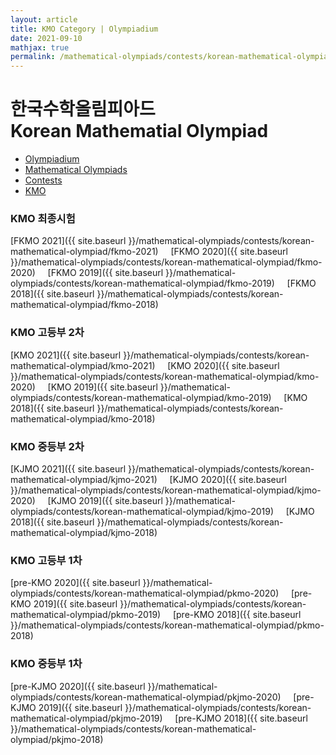 ```yaml
---
layout: article
title: KMO Category | Olympiadium
date: 2021-09-10
mathjax: true
permalink: /mathematical-olympiads/contests/korean-mathematical-olympiad/
---
```

# 한국수학올림피아드 <br> Korean Mathematial Olympiad
<ul class="breadcrumb">
	<li><a href="{{ site.baseurl }}/">Olympiadium</a></li> 
	<li><a href="{{ site.baseurl }}/mathematical-olympiads/">Mathematical Olympiads</a></li> 
	<li><a href="{{ site.baseurl }}/mathematical-olympiads/contests/">Contests</a></li> 
	<li><a href="{{ site.baseurl }}/mathematical-olympiads/contests/korean-mathematical-olympiad/">KMO</a></li>
</ul>

### KMO 최종시험
[FKMO 2021]({{ site.baseurl }}/mathematical-olympiads/contests/korean-mathematical-olympiad/fkmo-2021)&nbsp;&nbsp;&nbsp;&nbsp;
[FKMO 2020]({{ site.baseurl }}/mathematical-olympiads/contests/korean-mathematical-olympiad/fkmo-2020)&nbsp;&nbsp;&nbsp;&nbsp;
[FKMO 2019]({{ site.baseurl }}/mathematical-olympiads/contests/korean-mathematical-olympiad/fkmo-2019)&nbsp;&nbsp;&nbsp;&nbsp;
[FKMO 2018]({{ site.baseurl }}/mathematical-olympiads/contests/korean-mathematical-olympiad/fkmo-2018)&nbsp;&nbsp;&nbsp;&nbsp;
### KMO 고등부 2차
[KMO 2021]({{ site.baseurl }}/mathematical-olympiads/contests/korean-mathematical-olympiad/kmo-2021)&nbsp;&nbsp;&nbsp;&nbsp;
[KMO 2020]({{ site.baseurl }}/mathematical-olympiads/contests/korean-mathematical-olympiad/kmo-2020)&nbsp;&nbsp;&nbsp;&nbsp;
[KMO 2019]({{ site.baseurl }}/mathematical-olympiads/contests/korean-mathematical-olympiad/kmo-2019)&nbsp;&nbsp;&nbsp;&nbsp;
[KMO 2018]({{ site.baseurl }}/mathematical-olympiads/contests/korean-mathematical-olympiad/kmo-2018)&nbsp;&nbsp;&nbsp;&nbsp;
### KMO 중등부 2차
[KJMO 2021]({{ site.baseurl }}/mathematical-olympiads/contests/korean-mathematical-olympiad/kjmo-2021)&nbsp;&nbsp;&nbsp;&nbsp;
[KJMO 2020]({{ site.baseurl }}/mathematical-olympiads/contests/korean-mathematical-olympiad/kjmo-2020)&nbsp;&nbsp;&nbsp;&nbsp;
[KJMO 2019]({{ site.baseurl }}/mathematical-olympiads/contests/korean-mathematical-olympiad/kjmo-2019)&nbsp;&nbsp;&nbsp;&nbsp;
[KJMO 2018]({{ site.baseurl }}/mathematical-olympiads/contests/korean-mathematical-olympiad/kjmo-2018)&nbsp;&nbsp;&nbsp;&nbsp;
### KMO 고등부 1차
[pre-KMO 2020]({{ site.baseurl }}/mathematical-olympiads/contests/korean-mathematical-olympiad/pkmo-2020)&nbsp;&nbsp;&nbsp;&nbsp;
[pre-KMO 2019]({{ site.baseurl }}/mathematical-olympiads/contests/korean-mathematical-olympiad/pkmo-2019)&nbsp;&nbsp;&nbsp;&nbsp;
[pre-KMO 2018]({{ site.baseurl }}/mathematical-olympiads/contests/korean-mathematical-olympiad/pkmo-2018)&nbsp;&nbsp;&nbsp;&nbsp;
### KMO 중등부 1차
[pre-KJMO 2020]({{ site.baseurl }}/mathematical-olympiads/contests/korean-mathematical-olympiad/pkjmo-2020)&nbsp;&nbsp;&nbsp;&nbsp;
[pre-KJMO 2019]({{ site.baseurl }}/mathematical-olympiads/contests/korean-mathematical-olympiad/pkjmo-2019)&nbsp;&nbsp;&nbsp;&nbsp;
[pre-KJMO 2018]({{ site.baseurl }}/mathematical-olympiads/contests/korean-mathematical-olympiad/pkjmo-2018)&nbsp;&nbsp;&nbsp;&nbsp;
